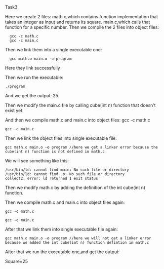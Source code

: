 Task3

Here we create 2 files:
      math.c,which contains function implementation that takes an integer as input and returns its square.
      main.c,which calls that function for a specific number.
Then we compile the 2 files into object files:
      
      gcc -c math.c
      gcc -c main.c

Then we link them into a single executable one:

      gcc math.o main.o -o program

Here they link successfully

Then we run the executable:

    ./program

And we get the output: 25.

Then we modify the main.c file by calling cube(int n) function that doesn't exist yet.

And then we compile math.c and main.c into object files:
    gcc -c math.c 
    
    gcc -c main.c 

Then we link the object files into single executable file:
    
    gcc math.o main.o -o program //here we get a linker error because the cube(int n) function is not defined in math.c

We will see something like this:

    /usr/bin/ld: cannot find main: No such file or directory
    /usr/bin/ld: cannot find .o: No such file or directory
    collect2: error: ld returned 1 exit status

Then we modify math.c by adding the definition of the int cube(int n) function.

Then we compile math.c and main.c into object files again:

    gcc -c math.c

    gcc -c main.c

After that we link them into single executable file again:

    gcc math.o main.o -o program //here we will not get a linker error because we added the int cube(int n) function defintion in math.c

After that we run the executable one,and get the output:

   Square=25

    
